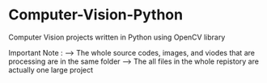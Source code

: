 # Computer-Vision-Python
Computer Vision projects written in Python using OpenCV library

Important Note :
--> The whole source codes, images, and viodes that are processing are in the same folder
--> The all files in the whole repistory are actually one large project

